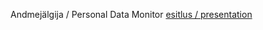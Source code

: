 Andmejälgija / Personal Data Monitor [esitlus / presentation](http://e-gov.github.io/AJ/Presentation/)

